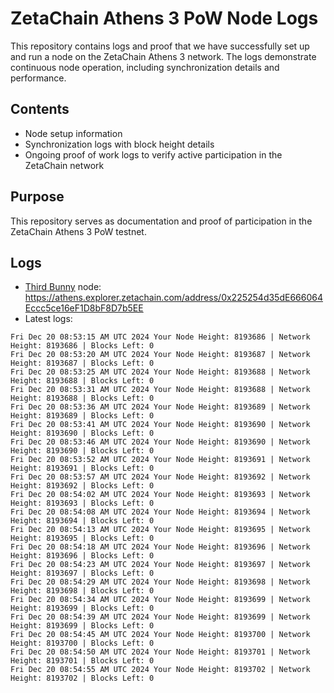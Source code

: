 # ZetaChain Athens 3 PoW Node Logs
This repository contains logs and proof that we have successfully set up and run a node on the ZetaChain Athens 3 network. The logs demonstrate continuous node operation, including synchronization details and performance.

## Contents
- Node setup information
- Synchronization logs with block height details
- Ongoing proof of work logs to verify active participation in the ZetaChain network

## Purpose
This repository serves as documentation and proof of participation in the ZetaChain Athens 3 PoW testnet.

## Logs

- [Third Bunny](https://thirdbunny.xyz/) node: https://athens.explorer.zetachain.com/address/0x225254d35dE666064Eccc5ce16eF1D8bF8D7b5EE
- Latest logs:
```
Fri Dec 20 08:53:15 AM UTC 2024 Your Node Height: 8193686 | Network Height: 8193686 | Blocks Left: 0
Fri Dec 20 08:53:20 AM UTC 2024 Your Node Height: 8193687 | Network Height: 8193687 | Blocks Left: 0
Fri Dec 20 08:53:25 AM UTC 2024 Your Node Height: 8193688 | Network Height: 8193688 | Blocks Left: 0
Fri Dec 20 08:53:31 AM UTC 2024 Your Node Height: 8193688 | Network Height: 8193688 | Blocks Left: 0
Fri Dec 20 08:53:36 AM UTC 2024 Your Node Height: 8193689 | Network Height: 8193689 | Blocks Left: 0
Fri Dec 20 08:53:41 AM UTC 2024 Your Node Height: 8193690 | Network Height: 8193690 | Blocks Left: 0
Fri Dec 20 08:53:46 AM UTC 2024 Your Node Height: 8193690 | Network Height: 8193690 | Blocks Left: 0
Fri Dec 20 08:53:52 AM UTC 2024 Your Node Height: 8193691 | Network Height: 8193691 | Blocks Left: 0
Fri Dec 20 08:53:57 AM UTC 2024 Your Node Height: 8193692 | Network Height: 8193692 | Blocks Left: 0
Fri Dec 20 08:54:02 AM UTC 2024 Your Node Height: 8193693 | Network Height: 8193693 | Blocks Left: 0
Fri Dec 20 08:54:08 AM UTC 2024 Your Node Height: 8193694 | Network Height: 8193694 | Blocks Left: 0
Fri Dec 20 08:54:13 AM UTC 2024 Your Node Height: 8193695 | Network Height: 8193695 | Blocks Left: 0
Fri Dec 20 08:54:18 AM UTC 2024 Your Node Height: 8193696 | Network Height: 8193696 | Blocks Left: 0
Fri Dec 20 08:54:23 AM UTC 2024 Your Node Height: 8193697 | Network Height: 8193697 | Blocks Left: 0
Fri Dec 20 08:54:29 AM UTC 2024 Your Node Height: 8193698 | Network Height: 8193698 | Blocks Left: 0
Fri Dec 20 08:54:34 AM UTC 2024 Your Node Height: 8193699 | Network Height: 8193699 | Blocks Left: 0
Fri Dec 20 08:54:39 AM UTC 2024 Your Node Height: 8193699 | Network Height: 8193699 | Blocks Left: 0
Fri Dec 20 08:54:45 AM UTC 2024 Your Node Height: 8193700 | Network Height: 8193700 | Blocks Left: 0
Fri Dec 20 08:54:50 AM UTC 2024 Your Node Height: 8193701 | Network Height: 8193701 | Blocks Left: 0
Fri Dec 20 08:54:55 AM UTC 2024 Your Node Height: 8193702 | Network Height: 8193702 | Blocks Left: 0
```
